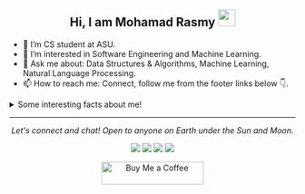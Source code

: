 <h2 align="center"> Hi, I am Mohamad Rasmy <img src="https://media.giphy.com/media/hvRJCLFzcasrR4ia7z/giphy.gif" width="30px"></h2>

- 🔭 I’m CS student at ASU.
- 🌱 I’m interested in Software Engineering and Machine Learning.
- 💬 Ask me about: Data Structures & Algorithms, Machine Learning, Natural Language Processing.
- 📫 How to reach me: Connect, follow me from the footer links below 👇.

<details>
  <summary>Some interesting facts about me!</summary>
  <br>

  - Interested in competitive programming.

  - Hobbies: gaming, soccer, video editing.

  - Reading books, especially in the genres of philosophy, psychology, fiction, and self-help.

  - Find me on [![Goodreads](https://img.shields.io/badge/-Goodreads-3b3a3a?style=flat&logo=goodreads&logoColor=white)](https://www.goodreads.com/mohamed_rasmy)



<!-- GitHub Stats -->
<div style="display: flex; flex-wrap: wrap; justify-content: center;">
  <div align="center" style="border: 1px #e4e6e8; padding: 20px; margin: 10px;">
    <h3>My GitHub Stats</h3>
    <img src="https://github-readme-stats.vercel.app/api?username=MHRasmy&show_icons=true&theme=dark" alt="My GitHub Stats">
  </div>

  <div align="center" style="border: 1px #e4e6e8; padding: 20px; margin: 10px;">
    <h3>Total Contribution</h3>
    <img src="https://github-readme-streak-stats.herokuapp.com/?user=MHRasmy&theme=dark" alt="Total Contribution">
  </div>

  <div align="center" style="border: 1px #e4e6e8; padding: 20px; margin: 10px;">
    <h3>Most Used Languages</h3>
    <img src="https://github-readme-stats.vercel.app/api/top-langs/?username=MHRasmy&theme=dark&layout=compact" alt="Most Used Languages">
  </div>
</div>


### Tech Stack:
<img src="https://img.shields.io/badge/c++-%2300599C.svg?style=for-the-badge&logo=c%2B%2B&logoColor=white" alt="C++"/>
<img src="https://img.shields.io/badge/java-%23ED8B00.svg?&style=for-the-badge&logo=java&logoColor=white" alt="Java"/>
<img src="https://img.shields.io/badge/python%20-%2314354C.svg?&style=for-the-badge&logo=python&logoColor=white" alt="Python"/>
<img src="https://img.shields.io/badge/html5%20-%23E34F26.svg?&style=for-the-badge&logo=html5&logoColor=white" alt="HTML5"/>
<img src="https://img.shields.io/badge/css3%20-%231572B6.svg?&style=for-the-badge&logo=css3&logoColor=white" alt="CSS3"/>
<img src="https://img.shields.io/badge/javascript%20-%23323330.svg?&style=for-the-badge&logo=javascript&logoColor=%23F7DF1E" alt="JS"/>
<img src="https://img.shields.io/badge/node.js%20-%2343853D.svg?&style=for-the-badge&logo=node.js&logoColor=white" alt="Node.js"/>
<img src="https://img.shields.io/static/v1?style=for-the-badge&message=Shell&color=222222&logo=Shell&logoColor=FFD500&label=" alt="Shell"/>
<img src="https://img.shields.io/badge/plsql%20-%23F80000.svg?&style=for-the-badge&logo=oracle&logoColor=white" alt="PL/SQL"/>
<img src="https://img.shields.io/static/v1?style=for-the-badge&message=Git&color=F05032&logo=Git&logoColor=FFFFFF&label=" alt="Git"/>
<br><br>
<div align="center">
    <p align="center">
    <img src="https://komarev.com/ghpvc/?username=MHRasmy&label=Profile%20views&color=0e75b6&style=plastic" alt="MHRasmy"/>
    </p>
</div>

</details>
<hr>
<p align="center">
  <i>Let's connect and chat! Open to anyone on Earth under the Sun and Moon.</i>
<p align="center">
    <a href="https://www.linkedin.com/in/mohamad-rasmy/" alt="Linkedin"><img src="https://img.shields.io/badge/LinkedIn-0077B5?style=for-the-badge&logo=linkedin&logoColor=white"></a>
    <a href="https://twitter.com/Mohamad_Rasmy" alt="Twitter"><img src="https://img.shields.io/badge/Twitter-1DA1F2?style=for-the-badge&logo=twitter&logoColor=white"></a>
    <a href="https://github.com/MHRasmy" alt="GitHub"><img src="https://img.shields.io/badge/GitHub-100000?style=for-the-badge&logo=github&logoColor=white"></a>
    <a href="https://leetcode.com/MHRasmy/" alt="LeetCode"><img src="https://img.shields.io/static/v1?style=for-the-badge&message=LeetCode&color=222222&logo=LeetCode&logoColor=FFA116&label="></a>
</p>
<!-- Support Me -->
<p align="center">
  <a href="https://www.buymeacoffee.com/rasmy" target="_blank">
    <img src="https://cdn.buymeacoffee.com/buttons/v2/default-yellow.png" alt="Buy Me a Coffee" height="40" width="180">
  </a>
</p>
<!-- End of Support Me -->
</p>